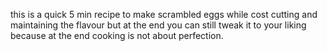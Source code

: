 this is a quick 5 min recipe to make scrambled eggs  while cost cutting and maintaining the flavour but at the end you can still tweak it to your liking because at the end cooking is not about perfection. 